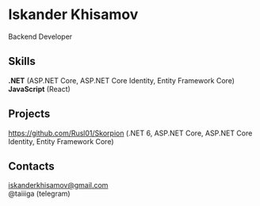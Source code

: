 # Iskander Khisamov
Backend Developer
## Skills
**.NET** (ASP.NET Core, ASP.NET Core Identity, Entity Framework Core)  
**JavaScript** (React)  
## Projects
https://github.com/Rusl01/Skorpion (.NET 6, ASP.NET Core, ASP.NET Core Identity, Entity Framework Core)
## Contacts  
iskanderkhisamov@gmail.com  
@taiiiga (telegram)
